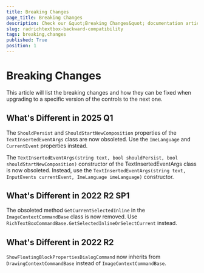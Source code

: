 ```yaml
---
title: Breaking Changes
page_title: Breaking Changes
description: Check our &quot;Breaking Changes&quot; documentation article for the RadRichTextBox WPF control.
slug: radrichtextbox-backward-compatibility
tags: breaking,changes
published: True
position: 1
---
```


# Breaking Changes

This article will list the breaking changes and how they can be fixed when upgrading to a specific version of the controls to the next one.

## What's Different in 2025 Q1

The `ShouldPersist` and `ShouldStartNewComposition` properties of the `TextInsertedEventArgs` class are now obsoleted. Use the `ImeLanguage` and `CurrentEvent` properties instead.

The `TextInsertedEventArgs(string text, bool shouldPersist, bool shouldStartNewComposition)` constructor of the TextInsertedEventArgs class is now obsoleted. Instead, use the `TextInsertedEventArgs(string text, InputEvents currentEvent, ImeLanguage imeLanguage)` constructor.

## What's Different in 2022 R2 SP1

The obsoleted method `GetCurrentSelectedInline` in the `ImageContextCommandBase` class is now removed. Use `RichTextBoxCommandBase.GetSelectedInlineOrSelectCurrent` instead.

## What's Different in 2022 R2

`ShowFloatingBlockPropertiesDialogCommand` now inherits from `DrawingContextCommandBase` instead of `ImageContextCommandBase`.
